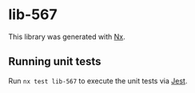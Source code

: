 # lib-567

This library was generated with [Nx](https://nx.dev).

## Running unit tests

Run `nx test lib-567` to execute the unit tests via [Jest](https://jestjs.io).
